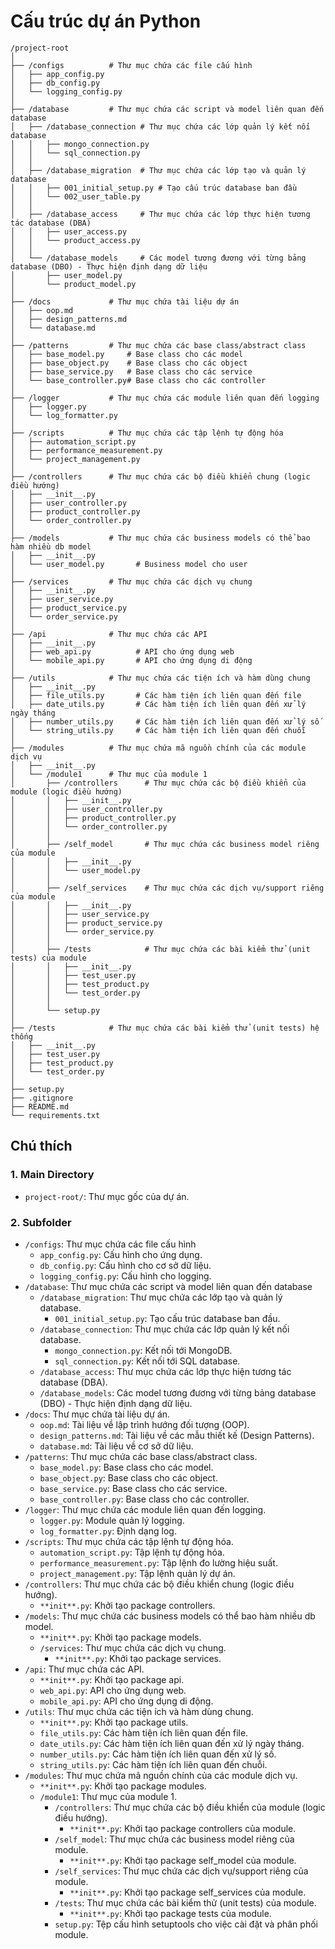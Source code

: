 # Cấu trúc dự án Python

```
/project-root
│
├── /configs          # Thư mục chứa các file cấu hình
│   ├── app_config.py
│   ├── db_config.py
│   └── logging_config.py
│
├── /database         # Thư mục chứa các script và model liên quan đến database
│   ├── /database_connection # Thư mục chứa các lớp quản lý kết nối database
│   │   ├── mongo_connection.py
│   │   └── sql_connection.py
│   │
│   ├── /database_migration  # Thư mục chứa các lớp tạo và quản lý database
│   │   ├── 001_initial_setup.py # Tạo cấu trúc database ban đầu
│   │   └── 002_user_table.py
│   │
│   ├── /database_access     # Thư mục chứa các lớp thực hiện tương tác database (DBA)
│   │   ├── user_access.py
│   │   └── product_access.py
│   │
│   └── /database_models     # Các model tương đương với từng bảng database (DBO) - Thực hiện định dạng dữ liệu
│       ├── user_model.py
│       └── product_model.py
│
├── /docs             # Thư mục chứa tài liệu dự án
│   ├── oop.md
│   ├── design_patterns.md
│   └── database.md
│
├── /patterns         # Thư mục chứa các base class/abstract class
│   ├── base_model.py     # Base class cho các model
│   ├── base_object.py    # Base class cho các object
│   ├── base_service.py   # Base class cho các service
│   └── base_controller.py# Base class cho các controller
│
├── /logger           # Thư mục chứa các module liên quan đến logging
│   ├── logger.py
│   └── log_formatter.py
│
├── /scripts          # Thư mục chứa các tập lệnh tự động hóa
│   ├── automation_script.py
│   ├── performance_measurement.py
│   └── project_management.py
│
├── /controllers      # Thư mục chứa các bộ điều khiển chung (logic điều hướng)
│   ├── __init__.py
│   ├── user_controller.py
│   ├── product_controller.py
│   └── order_controller.py
│
├── /models           # Thư mục chứa các business models có thể bao hàm nhiều db model
│   ├── __init__.py
│   └── user_model.py       # Business model cho user
│
├── /services         # Thư mục chứa các dịch vụ chung
│   ├── __init__.py
│   ├── user_service.py
│   ├── product_service.py
│   └── order_service.py
│
├── /api              # Thư mục chứa các API
│   ├── __init__.py
│   ├── web_api.py          # API cho ứng dụng web
│   └── mobile_api.py       # API cho ứng dụng di động
│
├── /utils            # Thư mục chứa các tiện ích và hàm dùng chung
│   ├── __init__.py
│   ├── file_utils.py       # Các hàm tiện ích liên quan đến file
│   ├── date_utils.py       # Các hàm tiện ích liên quan đến xử lý ngày tháng
│   ├── number_utils.py     # Các hàm tiện ích liên quan đến xử lý số
│   └── string_utils.py     # Các hàm tiện ích liên quan đến chuỗi
│
├── /modules          # Thư mục chứa mã nguồn chính của các module dịch vụ
│   ├── __init__.py
│   └── /module1      # Thư mục của module 1
│       ├── /controllers      # Thư mục chứa các bộ điều khiển của module (logic điều hướng)
│       │   ├── __init__.py
│       │   ├── user_controller.py
│       │   ├── product_controller.py
│       │   └── order_controller.py
│       │
│       ├── /self_model       # Thư mục chứa các business model riêng của module
│       │   ├── __init__.py
│       │   └── user_model.py
│       │
│       ├── /self_services    # Thư mục chứa các dịch vụ/support riêng của module
│       │   ├── __init__.py
│       │   ├── user_service.py
│       │   ├── product_service.py
│       │   └── order_service.py
│       │
│       ├── /tests            # Thư mục chứa các bài kiểm thử (unit tests) của module
│       │   ├── __init__.py
│       │   ├── test_user.py
│       │   ├── test_product.py
│       │   └── test_order.py
│       │
│       └── setup.py
│
├── /tests            # Thư mục chứa các bài kiểm thử (unit tests) hệ thống
│   ├── __init__.py
│   ├── test_user.py
│   ├── test_product.py
│   └── test_order.py
│
├── setup.py
├── .gitignore
├── README.md
└── requirements.txt
```

## Chú thích

### 1. Main Directory

- `project-root/`: Thư mục gốc của dự án.

### 2. Subfolder

- `/configs`: Thư mục chứa các file cấu hình
  - `app_config.py`: Cấu hình cho ứng dụng.
  - `db_config.py`: Cấu hình cho cơ sở dữ liệu.
  - `logging_config.py`: Cấu hình cho logging.
- `/database`: Thư mục chứa các script và model liên quan đến database
  - `/database_migration`: Thư mục chứa các lớp tạo và quản lý database.
    - `001_initial_setup.py`: Tạo cấu trúc database ban đầu.
  - `/database_connection`: Thư mục chứa các lớp quản lý kết nối database.
    - `mongo_connection.py`: Kết nối tới MongoDB.
    - `sql_connection.py`: Kết nối tới SQL database.
  - `/database_access`: Thư mục chứa các lớp thực hiện tương tác database (DBA).
  - `/database_models`: Các model tương đương với từng bảng database (DBO) - Thực hiện định dạng dữ liệu.
- `/docs`: Thư mục chứa tài liệu dự án.
  - `oop.md`: Tài liệu về lập trình hướng đối tượng (OOP).
  - `design_patterns.md`: Tài liệu về các mẫu thiết kế (Design Patterns).
  - `database.md`: Tài liệu về cơ sở dữ liệu.
- `/patterns`: Thư mục chứa các base class/abstract class.
  - `base_model.py`: Base class cho các model.
  - `base_object.py`: Base class cho các object.
  - `base_service.py`: Base class cho các service.
  - `base_controller.py`: Base class cho các controller.
- `/logger`: Thư mục chứa các module liên quan đến logging.
  - `logger.py`: Module quản lý logging.
  - `log_formatter.py`: Định dạng log.
- `/scripts`: Thư mục chứa các tập lệnh tự động hóa.
  - `automation_script.py`: Tập lệnh tự động hóa.
  - `performance_measurement.py`: Tập lệnh đo lường hiệu suất.
  - `project_management.py`: Tập lệnh quản lý dự án.
- `/controllers`: Thư mục chứa các bộ điều khiển chung (logic điều hướng).
  - `**init**.py`: Khởi tạo package controllers.
- `/models`: Thư mục chứa các business models có thể bao hàm nhiều db model.
  - `**init**.py`: Khởi tạo package models.
  - `/services`: Thư mục chứa các dịch vụ chung.
    - `**init**.py`: Khởi tạo package services.
- `/api`: Thư mục chứa các API.
  - `**init**.py`: Khởi tạo package api.
  - `web_api.py`: API cho ứng dụng web.
  - `mobile_api.py`: API cho ứng dụng di động.
- `/utils`: Thư mục chứa các tiện ích và hàm dùng chung.
  - `**init**.py`: Khởi tạo package utils.
  - `file_utils.py`: Các hàm tiện ích liên quan đến file.
  - `date_utils.py`: Các hàm tiện ích liên quan đến xử lý ngày tháng.
  - `number_utils.py`: Các hàm tiện ích liên quan đến xử lý số.
  - `string_utils.py`: Các hàm tiện ích liên quan đến chuỗi.
- `/modules`: Thư mục chứa mã nguồn chính của các module dịch vụ.
  - `**init**.py`: Khởi tạo package modules.
  - `/module1`: Thư mục của module 1.
    - `/controllers`: Thư mục chứa các bộ điều khiển của module (logic điều hướng).
      - `**init**.py`: Khởi tạo package controllers của module.
    - `/self_model`: Thư mục chứa các business model riêng của module.
      - `**init**.py`: Khởi tạo package self_model của module.
    - `/self_services`: Thư mục chứa các dịch vụ/support riêng của module.
      - `**init**.py`: Khởi tạo package self_services của module.
    - `/tests`: Thư mục chứa các bài kiểm thử (unit tests) của module.
      - `**init**.py`: Khởi tạo package tests của module.
    - `setup.py`: Tệp cấu hình setuptools cho việc cài đặt và phân phối module.
